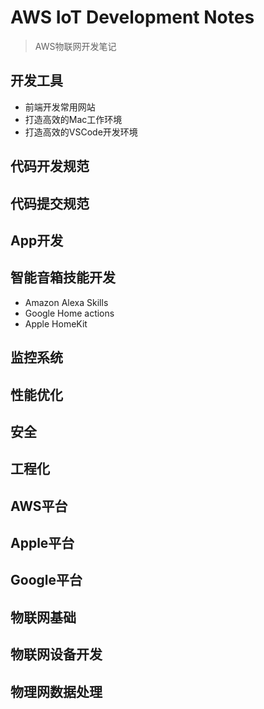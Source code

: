 # AWS IoT Development Notes
> AWS物联网开发笔记

## 开发工具
- 前端开发常用网站
- 打造高效的Mac工作环境
- 打造高效的VSCode开发环境

## 代码开发规范

## 代码提交规范

## App开发

## 智能音箱技能开发
- Amazon Alexa Skills
- Google Home actions
- Apple HomeKit

## 监控系统

## 性能优化

## 安全

## 工程化

## AWS平台

## Apple平台

## Google平台

## 物联网基础

## 物联网设备开发

## 物理网数据处理

